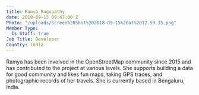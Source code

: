 ```yaml
---
title: Ramya Ragupathy
date: 2018-09-15 09:47:00 Z
Photo: "/uploads/Screen%20Shot%202018-09-15%20at%2012.59.35.png"
Member Type:
  Is Staff: true
Job Title: Developer
Country: India
---
```


Ramya has been involved in the OpenStreetMap community since 2015 and has contributed to the project at various levels. She supports building a data for good community and likes fun maps, taking GPS traces, and photographic records of her travels. She is currently based in Bengaluru, India.